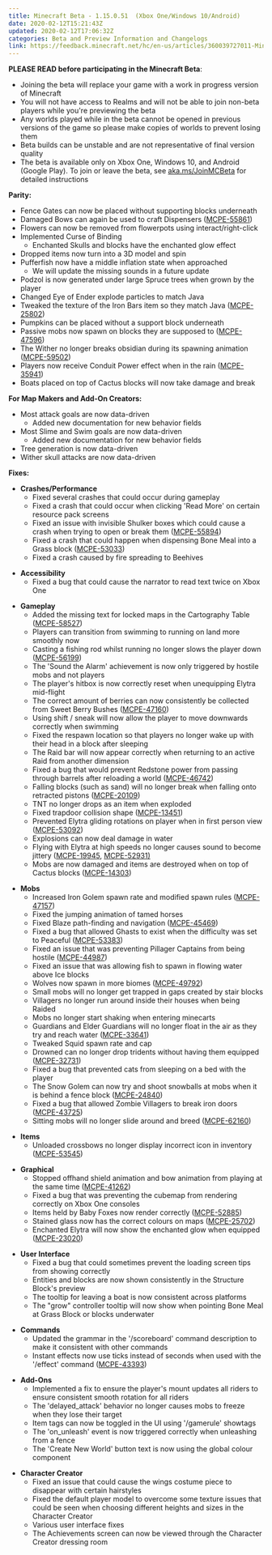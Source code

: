 ```yaml
---
title: Minecraft Beta - 1.15.0.51  (Xbox One/Windows 10/Android)
date: 2020-02-12T15:21:43Z
updated: 2020-02-12T17:06:32Z
categories: Beta and Preview Information and Changelogs
link: https://feedback.minecraft.net/hc/en-us/articles/360039727011-Minecraft-Beta-1-15-0-51-Xbox-One-Windows-10-Android-
---
```


**PLEASE READ before participating in the Minecraft Beta**:

- Joining the beta will replace your game with a work in progress version of Minecraft
- You will not have access to Realms and will not be able to join non-beta players while you're previewing the beta
- Any worlds played while in the beta cannot be opened in previous versions of the game so please make copies of worlds to prevent losing them
- Beta builds can be unstable and are not representative of final version quality
- The beta is available only on Xbox One, Windows 10, and Android (Google Play). To join or leave the beta, see [aka.ms/JoinMCBeta](https://aka.ms/JoinMCBeta) for detailed instructions 

**Parity:**

- Fence Gates can now be placed without supporting blocks underneath
- Damaged Bows can again be used to craft Dispensers ([MCPE-55861](https://bugs.mojang.com/browse/MCPE-55861))
- Flowers can now be removed from flowerpots using interact/right-click
- Implemented Curse of Binding
  - Enchanted Skulls and blocks have the enchanted glow effect
- Dropped items now turn into a 3D model and spin
- Pufferfish now have a middle inflation state when approached
  - We will update the missing sounds in a future update
- Podzol is now generated under large Spruce trees when grown by the player
- Changed Eye of Ender explode particles to match Java
- Tweaked the texture of the Iron Bars item so they match Java ([MCPE-25802](https://bugs.mojang.com/browse/MCPE-25802))
- Pumpkins can be placed without a support block underneath
- Passive mobs now spawn on blocks they are supposed to ([MCPE-47596](https://bugs.mojang.com/browse/MCPE-47596))
- The Wither no longer breaks obsidian during its spawning animation ([MCPE-59502](https://bugs.mojang.com/browse/MCPE-59502))
- Players now receive Conduit Power effect when in the rain ([MCPE-35941](https://bugs.mojang.com/browse/MCPE-35941))
- Boats placed on top of Cactus blocks will now take damage and break 

**For Map Makers and Add-On Creators:**

- Most attack goals are now data-driven
  - Added new documentation for new behavior fields
- Most Slime and Swim goals are now data-driven
  - Added new documentation for new behavior fields
- Tree generation is now data-driven
- Wither skull attacks are now data-driven 

**Fixes:**

- **Crashes/Performance**
  - Fixed several crashes that could occur during gameplay
  - Fixed a crash that could occur when clicking 'Read More' on certain resource pack screens 
  - Fixed an issue with invisible Shulker boxes which could cause a crash when trying to open or break them ([MCPE-55894](https://bugs.mojang.com/browse/MCPE-55894))
  - Fixed a crash that could happen when dispensing Bone Meal into a Grass block ([MCPE-53033](https://bugs.mojang.com/browse/MCPE-53033))
  - Fixed a crash caused by fire spreading to Beehives 

<!-- -->

- **Accessibility**
  - Fixed a bug that could cause the narrator to read text twice on Xbox One 

<!-- -->

- **Gameplay**
  - Added the missing text for locked maps in the Cartography Table ([MCPE-58527](https://bugs.mojang.com/browse/MCPE-58527))
  - Players can transition from swimming to running on land more smoothly now
  - Casting a fishing rod whilst running no longer slows the player down ([MCPE-56199](https://bugs.mojang.com/browse/MCPE-56199))
  - The 'Sound the Alarm' achievement is now only triggered by hostile mobs and not players
  - The player's hitbox is now correctly reset when unequipping Elytra mid-flight
  - The correct amount of berries can now consistently be collected from Sweet Berry Bushes ([MCPE-47160](https://bugs.mojang.com/browse/MCPE-47160))
  - Using shift / sneak will now allow the player to move downwards correctly when swimming
  - Fixed the respawn location so that players no longer wake up with their head in a block after sleeping
  - The Raid bar will now appear correctly when returning to an active Raid from another dimension
  - Fixed a bug that would prevent Redstone power from passing through barrels after reloading a world ([MCPE-46742](https://bugs.mojang.com/browse/MCPE-46742))
  - Falling blocks (such as sand) will no longer break when falling onto retracted pistons ([MCPE-20109](https://bugs.mojang.com/browse/MCPE-20109))
  - TNT no longer drops as an item when exploded
  - Fixed trapdoor collision shape ([MCPE-13451](https://bugs.mojang.com/browse/MCPE-13451))
  - Prevented Elytra gliding rotations on player when in first person view ([MCPE-53092](https://bugs.mojang.com/browse/MCPE-53092))
  - Explosions can now deal damage in water
  - Flying with Elytra at high speeds no longer causes sound to become jittery ([MCPE-19945](https://bugs.mojang.com/browse/MCPE-19945), [MCPE-52931](https://bugs.mojang.com/browse/MCPE-52931)<u>)</u>
  - Mobs are now damaged and items are destroyed when on top of Cactus blocks ([MCPE-14303](https://bugs.mojang.com/browse/MCPE-14303)) 

<!-- -->

- **Mobs**
  - Increased Iron Golem spawn rate and modified spawn rules ([MCPE-47157](https://bugs.mojang.com/browse/MCPE-47157))
  - Fixed the jumping animation of tamed horses
  - Fixed Blaze path-finding and navigation ([MCPE-45469](https://bugs.mojang.com/browse/MCPE-45469))
  - Fixed a bug that allowed Ghasts to exist when the difficulty was set to Peaceful ([MCPE-53383](https://bugs.mojang.com/browse/MCPE-53383))
  - Fixed an issue that was preventing Pillager Captains from being hostile ([MCPE-44987](https://bugs.mojang.com/browse/MCPE-44987))
  - Fixed an issue that was allowing fish to spawn in flowing water above Ice blocks
  - Wolves now spawn in more biomes ([MCPE-49792](https://bugs.mojang.com/browse/MCPE-49792))
  - Small mobs will no longer get trapped in gaps created by stair blocks
  - Villagers no longer run around inside their houses when being Raided
  - Mobs no longer start shaking when entering minecarts
  - Guardians and Elder Guardians will no longer float in the air as they try and reach water ([MCPE-33641](https://bugs.mojang.com/browse/MCPE-33641))
  - Tweaked Squid spawn rate and cap
  - Drowned can no longer drop tridents without having them equipped ([MCPE-32731](https://bugs.mojang.com/browse/MCPE-32731))
  - Fixed a bug that prevented cats from sleeping on a bed with the player
  - The Snow Golem can now try and shoot snowballs at mobs when it is behind a fence block ([MCPE-24840](https://bugs.mojang.com/browse/MCPE-24840))
  - Fixed a bug that allowed Zombie Villagers to break iron doors ([MCPE-43725](https://bugs.mojang.com/browse/MCPE-43725))
  - Sitting mobs will no longer slide around and breed ([MCPE-62160](https://bugs.mojang.com/browse/MCPE-62160)) 

<!-- -->

- **Items**
  - Unloaded crossbows no longer display incorrect icon in inventory ([MCPE-53545](https://bugs.mojang.com/browse/MCPE-53545))

<!-- -->

- **Graphical**
  - Stopped offhand shield animation and bow animation from playing at the same time ([MCPE-41262](https://bugs.mojang.com/browse/MCPE-41262))
  - Fixed a bug that was preventing the cubemap from rendering correctly on Xbox One consoles 
  - Items held by Baby Foxes now render correctly ([MCPE-52885](https://bugs.mojang.com/browse/MCPE-52885))
  - Stained glass now has the correct colours on maps ([MCPE-25702](https://bugs.mojang.com/browse/MCPE-25702))
  - Enchanted Elytra will now show the enchanted glow when equipped ([MCPE-23020](https://bugs.mojang.com/browse/MCPE-23020)) 

<!-- -->

- **User Interface**
  - Fixed a bug that could sometimes prevent the loading screen tips from showing correctly
  - Entities and blocks are now shown consistently in the Structure Block's preview
  - The tooltip for leaving a boat is now consistent across platforms
  - The "grow" controller tooltip will now show when pointing Bone Meal at Grass Block or blocks underwater 

<!-- -->

- **Commands**
  - Updated the grammar in the '/scoreboard' command description to make it consistent with other commands
  - Instant effects now use ticks instead of seconds when used with the '/effect' command ([MCPE-43393](https://bugs.mojang.com/browse/MCPE-43393)) 

<!-- -->

- **Add-Ons**
  - Implemented a fix to ensure the player's mount updates all riders to ensure consistent smooth rotation for all riders
  - The 'delayed_attack' behavior no longer causes mobs to freeze when they lose their target
  - Item tags can now be toggled in the UI using '/gamerule' showtags
  - The 'on_unleash' event is now triggered correctly when unleashing from a fence
  - The 'Create New World' button text is now using the global colour component  

<!-- -->

- **Character Creator**
  - Fixed an issue that could cause the wings costume piece to disappear with certain hairstyles
  - Fixed the default player model to overcome some texture issues that could be seen when choosing different heights and sizes in the Character Creator
  - Various user interface fixes
  - The Achievements screen can now be viewed through the Character Creator dressing room
